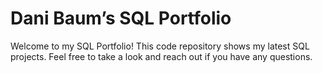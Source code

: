 # Dani Baum’s SQL Portfolio # 

Welcome to my SQL Portfolio! This code repository shows my latest SQL projects.
Feel free to take a look and reach out if you have any questions.
